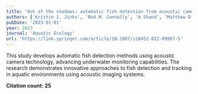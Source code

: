 ```yaml
---
title: 'Out of the shadows: automatic fish detection from acoustic cameras'
authors: ['Kristin I. Jinks', 'Rod M. Connolly', 'A Shand', 'Matthew D. Taylor', 'Troy F. Gaston', 'A Becker']
pubDate: '2023-01-01'
year: 2023
journal: 'Aquatic Ecology'
url: 'https://link.springer.com/article/10.1007/s10452-022-09967-5'
---
```


This study develops automatic fish detection methods using acoustic camera technology, advancing underwater monitoring capabilities. The research demonstrates innovative approaches to fish detection and tracking in aquatic environments using acoustic imaging systems.

**Citation count: 25**
